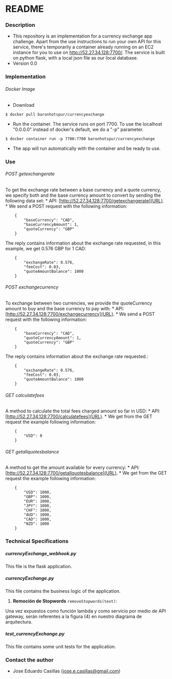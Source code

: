 # README #


### Description ###

* This repository is an implementation for a currency exchange app challenge.
Apart from the use instructions to run your own API for this service, there's temporarily a container already running on an EC2 instance for you to use on http://52.27.34.128:7700/.
The service is built on python flask, with a local json file as our local database.
* Version 0.0

### Implementation ###

###### Docker Image
* Download
```shell
$ docker pull baronhotspur/currencyexchange
```
* Run the container. The service runs on port 7700. To use the localhost "0.0.0.0" instead of docker's default, we do a "-p" parameter.
```shell
$ docker container run -p 7700:7700 baronhotspur/currencyexchange
```
* The app will run automatically with the container and be ready to use.

### Use ###

###### POST getexchangerate
To get the exchange rate between a base currency and a quote currency, we specify both and the base currency amount to convert by sending the following data set:
    * API: [http://52.27.34.128:7700/getexchangerate](URL).
    * We send a POST request with the following information:
```    
    {
        "baseCurrency": "CAD",
        "baseCurrencyAmount": 1,
        "quoteCurrency": "GBP"
    }
```

The reply contains information about the exchange rate requested, in this example, we get 0.576 GBP for 1 CAD:
```
    {
        "exchangeRate": 0.576,
        "feeCost": 0.03,
        "quoteAmountBalance": 1000
    }
```
###### POST exchangecurrency
To exchange between two currencies, we provide the quoteCurrency amount to buy and the base currency to pay with:
    * API: [http://52.27.34.128:7700/exchangecurrency](URL).
    * We send a POST request with the following information:
```    
    {
        "baseCurrency": "CAD",
        "quoteCurrencyAmount": 1,
        "quoteCurrency": "GBP"
    }
```

The reply contains information about the exchange rate requested.:
```
    {
        "exchangeRate": 0.576,
        "feeCost": 0.03,
        "quoteAmountBalance": 1000
    }
```
###### GET calculatefees
A method to calculate the total fees charged amount so far in USD:
    * API: [http://52.27.34.128:7700/calculatefees](URL).
    * We get from the GET request the example following information:
```    
    {
        "USD": 0
    }
```

###### GET getallquotesbalance
A method to get the amount available for every currency:
    * API: [http://52.27.34.128:7700/getallquotesbalance](URL).
    * We get from the GET request the example following information:
```    
    {
        "USD": 1000,
        "GBP": 1000,
        "EUR": 1000,
        "JPY": 1000,
        "CHF": 1000,
        "AUD": 1000,
        "CAD": 1000,
        "NZD": 1000
    }
```



### Technical Specifications ###

##### currencyExchange_webhook.py
This file is the flask application.

##### currencyExchange.py
This file contains the business logic of the application.
1. **Remoción de Stopwords** `removeStopwords(text)`:

Una vez expuestos como función lambda y como servicio por medio de API gateway, serán referentes a la figura (4) en nuestro diagrama de arquitectura.

##### test_currencyExchange.py
This file contains some unit tests for the application.



### Contact the author ###

* Jose Eduardo Casillas (jose.e.casillas@gmail.com)

